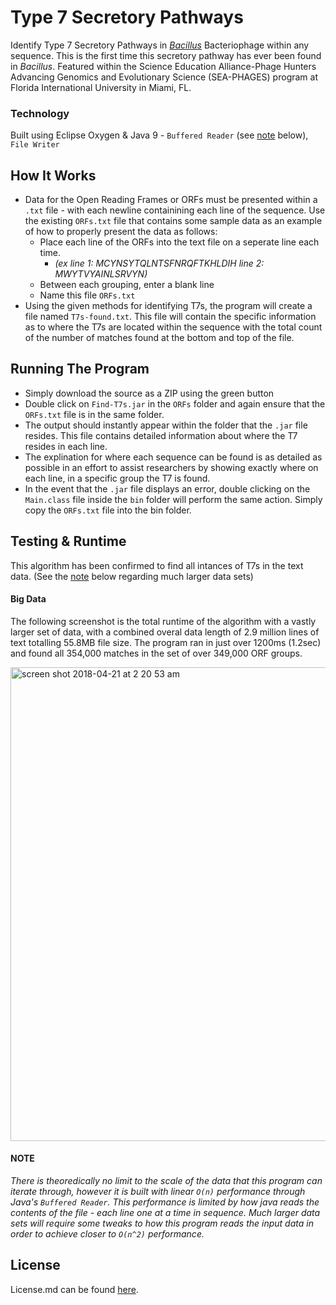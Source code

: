 # Type 7 Secretory Pathways
Identify Type 7 Secretory Pathways in [*Bacillus*](https://www.ncbi.nlm.nih.gov/books/NBK7699/) Bacteriophage within any sequence. This is the first time this secretory pathway has ever been found in *Bacillus*. Featured within the Science Education Alliance-Phage Hunters Advancing Genomics and Evolutionary Science (SEA-PHAGES) program at Florida International University in Miami, FL.

### Technology
Built using Eclipse Oxygen & Java 9 - `Buffered Reader` (see [note](https://github.com/ksigWyatt/Type-7-Secretory-Pathways#note) below), `File Writer`

## How It Works
- Data for the Open Reading Frames or ORFs must be presented within a `.txt` file - with each newline containining each line of the sequence. Use the existing `ORFs.txt` file that contains some sample data as an example of how to properly present the data as follows:
  - Place each line of the ORFs into the text file on a seperate line each time. 
    - *(ex line 1: MCYNSYTQLNTSFNRQFTKHLDIH line 2: MWYTVYAINLSRVYN)*
  - Between each grouping, enter a blank line
  - Name this file `ORFs.txt`
- Using the given methods for identifying T7s, the program will create a file named `T7s-found.txt`. This file will contain the specific information as to where the T7s are located within the sequence with the total count of the number of matches found at the bottom and top of the file. 

## Running The Program
- Simply download the source as a ZIP using the green button
- Double click on `Find-T7s.jar` in the `ORFs` folder and again ensure that the `ORFs.txt` file is in the same folder.
- The output should instantly appear within the folder that the `.jar` file resides. This file contains detailed information about where the T7 resides in each line. 
- The explination for where each sequence can be found is as detailed as possible in an effort to assist researchers by showing exactly where on each line, in a specific group the T7 is found.
- In the event that the `.jar` file displays an error, double clicking on the `Main.class` file inside the `bin` folder will perform the same action. Simply copy the `ORFs.txt` file into the bin folder.

## Testing & Runtime
This algorithm has been confirmed to find all intances of T7s in the text data. (See the [note](https://github.com/ksigWyatt/Type-7-Secretory-Pathways#note) below regarding much larger data sets)

#### Big Data
The following screenshot is the total runtime of the algorithm with a vastly larger set of data, with a combined overal data length of 2.9 million lines of text totalling 55.8MB file size. The program ran in just over 1200ms (1.2sec) and found all 354,000 matches in the set of over 349,000 ORF groups.

<img width="758" alt="screen shot 2018-04-21 at 2 20 53 am" src="https://user-images.githubusercontent.com/22202975/39081191-d3b4e1de-450a-11e8-8316-1f80eb3cfe61.png">

#### NOTE
*There is theoredically no limit to the scale of the data that this program can iterate through, however it is built with linear `O(n)` performance through Java's `Buffered Reader`. This performance is limited by how java reads the contents of the file - each line one at a time in sequence. Much larger data sets will require some tweaks to how this program reads the input data in order to achieve closer to `O(n^2)` performance.*

## License
License.md can be found [here](https://github.com/ksigWyatt/Type-7-Secretory-Pathways/blob/master/LICENSE).
